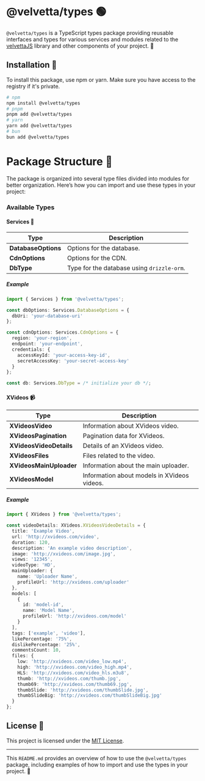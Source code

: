 # @velvetta/types 🟢

`@velvetta/types` is a TypeScript types package providing reusable interfaces and types for various services and modules related to the [velvettaJS](https://github.com/velvettajs)
 library and other components of your project. 🌱

## Installation 🚀

To install this package, use npm or yarn. Make sure you have access to the registry if it's private.

```bash
# npm
npm install @velvetta/types
# pnpm
pnpm add @velvetta/types
# yarn
yarn add @velvetta/types
# bun
bun add @velvetta/types
```

# Package Structure 📂

The package is organized into several type files divided into modules for better organization. Here’s how you can import and use these types in your project:

### Available Types

#### Services 🔧

| Type              | Description                         |
|-------------------|-------------------------------------|
| **DatabaseOptions** | Options for the database.            |
| **CdnOptions**      | Options for the CDN.                 |
| **DbType**         | Type for the database using `drizzle-orm`. |

##### Example

```typescript
import { Services } from '@velvetta/types';

const dbOptions: Services.DatabaseOptions = {
  dbUri: 'your-database-uri'
};

const cdnOptions: Services.CdnOptions = {
  region: 'your-region',
  endpoint: 'your-endpoint',
  credentials: {
    accessKeyId: 'your-access-key-id',
    secretAccessKey: 'your-secret-access-key'
  }
};

const db: Services.DbType = /* initialize your db */;
```

#### XVideos 📹

| Type                      | Description                               |
|---------------------------|-------------------------------------------|
| **XVideosVideo**          | Information about XVideos video.          |
| **XVideosPagination**     | Pagination data for XVideos.              |
| **XVideosVideoDetails**   | Details of an XVideos video.              |
| **XVideosFiles**          | Files related to the video.               |
| **XVideosMainUploader**   | Information about the main uploader.      |
| **XVideosModel**          | Information about models in XVideos videos. |
##### Example

```typescript
import { XVideos } from '@velvetta/types';

const videoDetails: XVideos.XVideosVideoDetails = {
  title: 'Example Video',
  url: 'http://xvideos.com/video',
  duration: 120,
  description: 'An example video description',
  image: 'http://xvideos.com/image.jpg',
  views: '12345',
  videoType: 'HD',
  mainUploader: {
    name: 'Uploader Name',
    profileUrl: 'http://xvideos.com/uploader'
  },
  models: [
    {
      id: 'model-id',
      name: 'Model Name',
      profileUrl: 'http://xvideos.com/model'
    }
  ],
  tags: ['example', 'video'],
  likePercentage: '75%',
  dislikePercentage: '25%',
  commentsCount: 10,
  files: {
    low: 'http://xvideos.com/video_low.mp4',
    high: 'http://xvideos.com/video_high.mp4',
    HLS: 'http://xvideos.com/video_hls.m3u8',
    thumb: 'http://xvideos.com/thumb.jpg',
    thumb69: 'http://xvideos.com/thumb69.jpg',
    thumbSlide: 'http://xvideos.com/thumbSlide.jpg',
    thumbSlideBig: 'http://xvideos.com/thumbSlideBig.jpg'
  }
};
```
## License 📝

This project is licensed under the [MIT License](LICENSE).

---

This `README.md` provides an overview of how to use the `@velvetta/types` package, including examples of how to import and use the types in your project. 🌿

